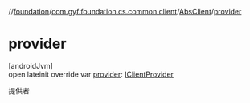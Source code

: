 //[foundation](../../../index.md)/[com.gyf.foundation.cs.common.client](../index.md)/[AbsClient](index.md)/[provider](provider.md)

# provider

[androidJvm]\
open lateinit override var [provider](provider.md): [IClientProvider](../../com.gyf.foundation.cs.common.client.face/-i-client-provider/index.md)

提供者